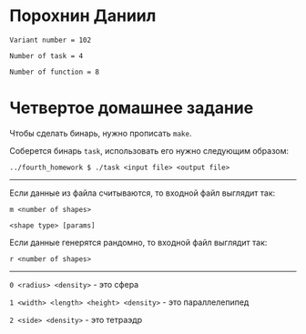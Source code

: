 # Порохнин Даниил
`Variant number = 102`

`Number of task = 4`

`Number of function = 8`

# Четвертое домашнее задание
Чтобы сделать бинарь, нужно прописать ```make```.

Соберется бинарь ```task```, использовать его нужно следующим образом:

```../fourth_homework $ ./task <input file> <output file>```

---
Если данные из файла считываются, то входной файл выглядит так:

```m <number of shapes>```

```<shape type> [params]```

Если данные генерятся рандомно, то входной файл выглядит так:

```r <number of shapes>```

---
```0 <radius> <density>``` - это сфера

```1 <width> <length> <height> <density>``` - это параллелепипед

```2 <side> <density>``` - это тетраэдр
